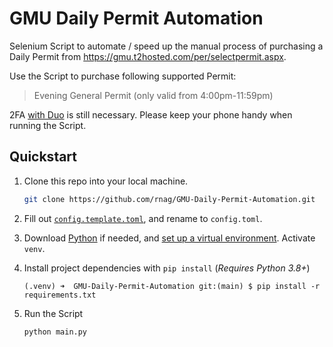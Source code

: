 # GMU Daily Permit Automation

Selenium Script to automate / speed up the manual process of purchasing
a Daily Permit from https://gmu.t2hosted.com/per/selectpermit.aspx.

Use the Script to purchase following supported Permit:
> Evening General Permit (only valid from 4:00pm-11:59pm)

2FA [with Duo](https://duo.com/) is still necessary. Please keep
your phone handy when running the Script.

## Quickstart

1. Clone this repo into your local machine.

    ```sh
    git clone https://github.com/rnag/GMU-Daily-Permit-Automation.git
    ```

2. Fill out [`config.template.toml`](./config.template.toml), and rename to `config.toml`.
3. Download [Python](https://www.python.org/downloads/) if needed, and [set up a virtual environment](https://www.freecodecamp.org/news/how-to-setup-virtual-environments-in-python/). Activate `venv`.
4. Install project dependencies with `pip install` (*Requires Python 3.8+*)
    ```shell
   (.venv) ➜  GMU-Daily-Permit-Automation git:(main) $ pip install -r requirements.txt   
    ```
5. Run the Script
    ```shell
    python main.py
    ```

